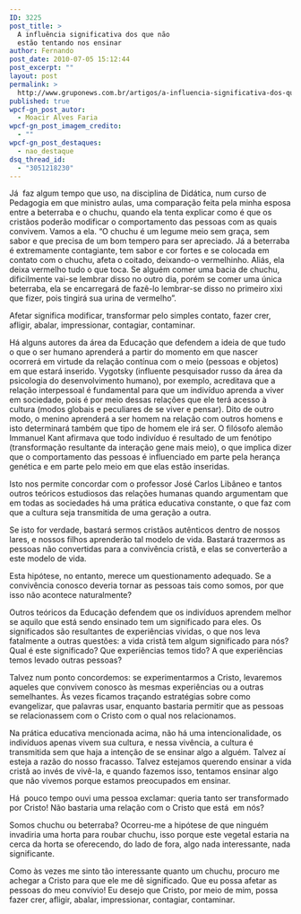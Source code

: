 ```yaml
---
ID: 3225
post_title: >
  A influência significativa dos que não
  estão tentando nos ensinar
author: Fernando
post_date: 2010-07-05 15:12:44
post_excerpt: ""
layout: post
permalink: >
  http://www.gruponews.com.br/artigos/a-influencia-significativa-dos-que-nao-estao-tentando-nos-ensinar
published: true
wpcf-gn_post_autor:
  - Moacir Alves Faria
wpcf-gn_post_imagem_credito:
  - ""
wpcf-gn_post_destaques:
  - nao_destaque
dsq_thread_id:
  - "3051218230"
---
```

Já  faz algum tempo que uso, na disciplina de Didática, num curso de Pedagogia em que ministro aulas, uma comparação feita pela minha esposa entre a beterraba e o chuchu, quando ela tenta explicar como é que os cristãos poderão modificar o comportamento das pessoas com as quais convivem. Vamos a ela. “O chuchu é um legume meio sem graça, sem sabor e que precisa de um bom tempero para ser apreciado. Já a beterraba é extremamente contagiante, tem sabor e cor fortes e se colocada em contato com o chuchu, afeta o coitado, deixando-o vermelhinho. Aliás, ela deixa vermelho tudo o que toca. Se alguém comer uma bacia de chuchu, dificilmente vai-se lembrar disso no outro dia, porém se comer uma única beterraba, ela se encarregará de fazê-lo lembrar-se disso no primeiro xixi que fizer, pois tingirá sua urina de vermelho”.

Afetar significa modificar, transformar pelo simples contato, fazer crer, afligir, abalar, impressionar, contagiar, contaminar.

Há alguns autores da área da Educação que defendem a ideia de que tudo o que o ser humano aprenderá a partir do momento em que nascer ocorrerá em virtude da relação contínua com o meio (pessoas e objetos) em que estará inserido. Vygotsky (influente pesquisador russo da área da psicologia do desenvolvimento humano), por exemplo, acreditava que a relação interpessoal é fundamental para que um indivíduo aprenda a viver em sociedade, pois é por meio dessas relações que ele terá acesso à cultura (modos globais e peculiares de se viver e pensar). Dito de outro modo, o menino aprenderá a ser homem na relação com outros homens e isto determinará também que tipo de homem ele irá ser. O filósofo alemão Immanuel Kant afirmava que todo indivíduo é resultado de um fenótipo (transformação resultante da interação gene mais meio), o que implica dizer que o comportamento das pessoas é influenciado em parte pela herança genética e em parte pelo meio em que elas estão inseridas.

Isto nos permite concordar com o professor José Carlos Libâneo e tantos outros teóricos estudiosos das relações humanas quando argumentam que em todas as sociedades há uma prática educativa constante, o que faz com que a cultura seja transmitida de uma geração a outra.

Se isto for verdade, bastará sermos cristãos autênticos dentro de nossos lares, e nossos filhos aprenderão tal modelo de vida. Bastará trazermos as pessoas não convertidas para a convivência cristã, e elas se converterão a este modelo de vida.

Esta hipótese, no entanto, merece um questionamento adequado. Se a convivência conosco deveria tornar as pessoas tais como somos, por que isso não acontece naturalmente?

Outros teóricos da Educação defendem que os indivíduos aprendem melhor se aquilo que está sendo ensinado tem um significado para eles. Os significados são resultantes de experiências vividas, o que nos leva fatalmente a outras questões: a vida cristã tem algum significado para nós? Qual é este significado? Que experiências temos tido? A que experiências temos levado outras pessoas?

Talvez num ponto concordemos: se experimentarmos a Cristo, levaremos aqueles que convivem conosco às mesmas experiências ou a outras semelhantes. Às vezes ficamos traçando estratégias sobre como evangelizar, que palavras usar, enquanto bastaria permitir que as pessoas se relacionassem com o Cristo com o qual nos relacionamos.

Na prática educativa mencionada acima, não há uma intencionalidade, os indivíduos apenas vivem sua cultura, e nessa vivência, a cultura é transmitida sem que haja a intenção de se ensinar algo a alguém. Talvez aí esteja a razão do nosso fracasso. Talvez estejamos querendo ensinar a vida cristã ao invés de vivê-la, e quando fazemos isso, tentamos ensinar algo que não vivemos porque estamos preocupados em ensinar.

Há  pouco tempo ouvi uma pessoa exclamar: queria tanto ser transformado por Cristo! Não bastaria uma relação com o Cristo que está  em nós?

Somos chuchu ou beterraba? Ocorreu-me a hipótese de que ninguém invadiria uma horta para roubar chuchu, isso porque este vegetal estaria na cerca da horta se oferecendo, do lado de fora, algo nada interessante, nada significante.

Como às vezes me sinto tão interessante quanto um chuchu, procuro me achegar a Cristo para que ele me dê significado. Que eu possa afetar as pessoas do meu convívio! Eu desejo que Cristo, por meio de mim, possa fazer crer, afligir, abalar, impressionar, contagiar, contaminar.